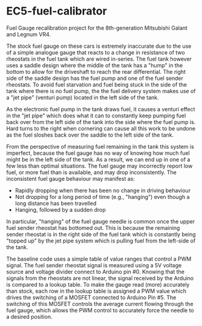 # EC5-fuel-calibrator
Fuel Gauge recalibration project for the 8th-generation Mitsubishi Galant and Legnum VR4.

The stock fuel gauge on these cars is extremely inaccurate due to the use of a simple analogue gauge that reacts to a change in resistance of two rheostats in the fuel tank which are wired in-series.  The fuel tank however uses a saddle design where the middle of the tank has a "hump" in the bottom to allow for the driveshaft to reach the rear differential.  The right side of the saddle design has the fuel pump and one of the fuel sender rheostats.  To avoid fuel starvation and fuel being stuck in the side of the tank where there is no fuel pump, the the fuel delivery system makes use of a "jet pipe" (venturi pump) located in the left side of the tank.

As the electronic fuel pump in the tank draws fuel, it causes a venturi effect in the "jet pipe" which does what it can to constantly keep pumping fuel back over from the left side of the tank into the side where the fuel pump is.  Hard turns to the right when cornering can cause all this work to be undone as the fuel sloshes back over the saddle to the left side of the tank. 

From the perspective of measuring fuel remaining in the tank this system is imperfect, because the fuel gauge has no way of knowing how much fuel might be in the left side of the tank.  As a result, we can end up in one of a few less than optimal situations.  The fuel gauge may incorrectly report low fuel, or more fuel than is available, and may drop inconsistently.  The inconsistent fuel gauge behaviour may manifest as:
* Rapidly dropping when there has been no change in driving behaviour
* Not dropping for a long period of time (e.g., "hanging") even though a long distance has been travelled
* Hanging, followed by a sudden drop

In particular, "hanging" of the fuel gauge needle is common once the upper fuel sender rheostat has bottomed out.  This is because the remaining sender rheostat is in the right side of the fuel tank which is constantly being "topped up" by the jet pipe system which is pulling fuel from the left-side of the tank.

The baseline code uses a simple table of value ranges that control a PWM signal.  The fuel sender rheostat signal is measured using a 5V voltage source and voltage divider connect to Arduino pin #0.  Knowing that the signals from the rheostats are not linear, the signal received by the Arduino is compared to a lookup table.  To make the gauge read (more) accurately than stock, each row in the lookup table is assigned a PWM value which drives the switching of a MOSFET connected to Arduino Pin #5.  The switching of this MOSFET controls the average current flowing through the fuel gauge, which allows the PWM control to accurately force the needle to a desired position.
